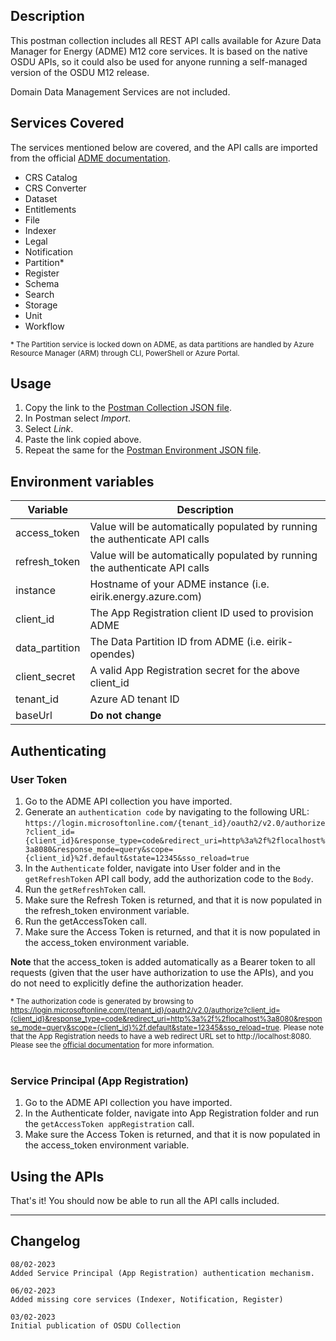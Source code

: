 ## Description

This postman collection includes all REST API calls available for Azure Data Manager for Energy (ADME) M12 core services. It is based on the native OSDU APIs, so it could also be used for anyone running a self-managed version of the OSDU M12 release.

Domain Data Management Services are not included.
<br />

## Services Covered
The services mentioned below are covered, and the API calls are imported from the official [ADME documentation](https://microsoft.github.io/meds-samples/).

- CRS Catalog
- CRS Converter
- Dataset
- Entitlements
- File
- Indexer
- Legal
- Notification
- Partition*
- Register
- Schema
- Search
- Storage
- Unit
- Workflow

<sub>\* The Partition service is locked down on ADME, as data partitions are handled by Azure Resource Manager (ARM) through CLI, PowerShell or Azure Portal.</sub>

## Usage
1. Copy the link to the [Postman Collection JSON file](json/Azure%20Data%20Manager%20for%20Energy%20(M12).postman_collection.json?raw=1).
2. In Postman select *Import*.
3. Select *Link*.
4. Paste the link copied above.
5. Repeat the same for the [Postman Environment JSON file](json/Azure%20Data%20Manager%20for%20Energy.postman_environment.json?raw=1).

## Environment variables
| Variable | Description |
|----------|----------------------|
|access_token|Value will be automatically populated by running the authenticate API calls|
|refresh_token|Value will be automatically populated by running the authenticate API calls|
|instance|Hostname of your ADME instance (i.e. eirik.energy.azure.com)
|client_id|The App Registration client ID used to provision ADME|
|data_partition|The Data Partition ID from ADME (i.e. eirik-opendes)|
|client_secret|A valid App Registration secret for the above client_id|
|tenant_id|Azure AD tenant ID
|baseUrl|**Do not change**|

## Authenticating

### User Token
1. Go to the ADME API collection you have imported.
2. Generate an `authentication code` by navigating to the following URL:
```https://login.microsoftonline.com/{tenant_id}/oauth2/v2.0/authorize?client_id={client_id}&response_type=code&redirect_uri=http%3a%2f%2flocalhost%3a8080&response_mode=query&scope={client_id}%2f.default&state=12345&sso_reload=true```
2. In the `Authenticate` folder, navigate into User folder and in the `getRefreshToken` API call body, add the authorization code to the `Body`.
3. Run the `getRefreshToken` call.
3. Make sure the Refresh Token is returned, and that it is now populated in the refresh_token environment variable.
4. Run the getAccessToken call.
5. Make sure the Access Token is returned, and that it is now populated in the access_token environment variable.


**Note** that the access_token is added automatically as a Bearer token to all requests (given that the user have authorization to use the APIs), and you do not need to explicitly define the authorization header.

<sub>\* The authorization code is generated by browsing to https://login.microsoftonline.com/{tenant_id}/oauth2/v2.0/authorize?client_id={client_id}&response_type=code&redirect_uri=http%3a%2f%2flocalhost%3a8080&response_mode=query&scope={client_id}%2f.default&state=12345&sso_reload=true. Please note that the App Registration needs to have a web redirect URL set to http://localhost:8080. Please see the [official documentation](https://learn.microsoft.com/en-us/azure/energy-data-services/how-to-generate-refresh-token#get-authorization) for more information.</sub>
<br><br>
### Service Principal (App Registration)
1. Go to the ADME API collection you have imported.
2. In the Authenticate folder, navigate into App Registration folder and run the `getAccessToken appRegistration` call.
3. Make sure the Access Token is returned, and that it is now populated in the access_token environment variable.

## Using the APIs
That's it! You should now be able to run all the API calls included.

___

## Changelog

    08/02-2023
    Added Service Principal (App Registration) authentication mechanism.

    06/02-2023
    Added missing core services (Indexer, Notification, Register)
    
    03/02-2023 
    Initial publication of OSDU Collection
